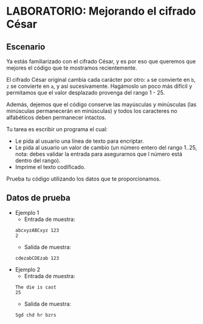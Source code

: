 #  LABORATORIO: Mejorando el cifrado César

## Escenario

Ya estás familiarizado con el cifrado César, y es por eso que queremos que mejores el código que te mostramos recientemente.

El cifrado César original cambia cada carácter por otro: `a` se convierte en `b`, `z` se convierte en `a`, y así sucesivamente. Hagámoslo un poco más difícil y permitamos que el valor desplazado provenga del rango 1 - 25.

Además, dejemos que el código conserve las mayúsculas y minúsculas (las minúsculas permanecerán en minúsculas) y todos los caracteres no alfabéticos deben permanecer intactos.

Tu tarea es escribir un programa el cual:

* Le pida al usuario una línea de texto para encriptar.
* Le pida al usuario un valor de cambio (un número entero del rango 1..25, nota: debes validar la entrada para asegurarnos que l número está dentro del rango).
* Imprime el texto codificado. 

Prueba tu código utilizando los datos que te proporcionamos.

## Datos de prueba

* Ejemplo 1
    * Entrada de muestra:
    ```
    abcxyzABCxyz 123
    2 
    ```
    * Salida de muestra: 
    ```
    cdezabCDEzab 123
    ```
* Ejemplo 2
    * Entrada de muestra:
    ```
    The die is cast
    25 
    ```
    * Salida de muestra: 
    ```
    Sgd chd hr bzrs
    ```
